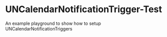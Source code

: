 # UNCalendarNotificationTrigger-Test
An example playground to show how to setup UNCalendarNotificationTriggers

